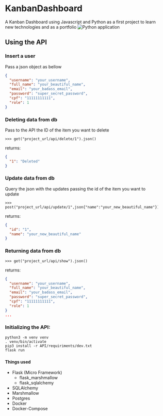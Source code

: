 # KanbanDashboard
A Kanban Dashboard using Javascript and Python as a first project to learn new technologies and as a portfolio
![Python application](https://github.com/Vinicius-Marcondes/KanbanDashboard/workflows/Python%20application/badge.svg)
## Using the API
### Insert a user 
Pass a json object as bellow
```json
{
  "username": "your_username",
  "full_name": "your_beautiful_name",
  "email": "your_badass_email",
  "password": "super_secret_password",
  "cpf": "11111111111",
  "role": 1
}
```

### Deleting data from db 
Pass to the API the ID of the item you want to delete
```python3
>>> get("project_url/api/delete/1").json()
```
returns:
```json
{
  "1": "Deleted"
}
```
### Update data from db
Query the json with the updates passing the id of the item you want to update
```python3
>>> post("project_url/api/update/1",json{"name":"your_new_beautiful_name"}).json()
```
returns:
```json
{
  "id": "1",
  "name": "your_new_beautiful_name"
}
```
### Returning data from db
```python3
>>> get("project_url/api/show").json()
```
returns:
```json
{
  "username": "your_username",
  "full_name": "your_beautiful_name",
  "email": "your_badass_email",
  "password": "super_secret_password",
  "cpf": "11111111111",
  "role": 1
}
...
```

### Initializing the API:
```shell script
python3 -m venv venv
. venv/bin/activate
pip3 install -r API/requiriments/dev.txt
flask run
```

### 

#### Things used
* Flask (Micro Framework)
  * flask_marshmallow
  * flask_sqlalchemy
* SQLAlchemy
* Marshmallow
* Postgres
* Docker
* Docker-Compose
